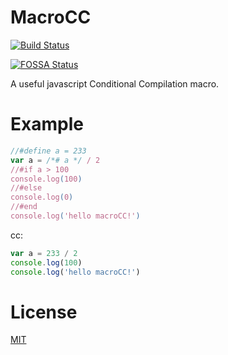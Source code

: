# MacroCC
[![Build Status](https://travis-ci.org/molingyu/macroCC.svg?branch=master)](https://travis-ci.org/molingyu/macroCC)

[![FOSSA Status](https://app.fossa.io/api/projects/git%2Bhttps%3A%2F%2Fgithub.com%2Fmolingyu%2FmacroCC.svg?type=large)](https://app.fossa.io/projects/git%2Bhttps%3A%2F%2Fgithub.com%2Fmolingyu%2FmacroCC?ref=badge_large)


A useful javascript Conditional Compilation macro.

# Example

```javascript
//#define a = 233
var a = /*# a */ / 2
//#if a > 100
console.log(100)
//#else
console.log(0)
//#end
console.log('hello macroCC!')
```

cc:
```javascript
var a = 233 / 2
console.log(100)
console.log('hello macroCC!')
```

# License

[MIT](/LICENSE)